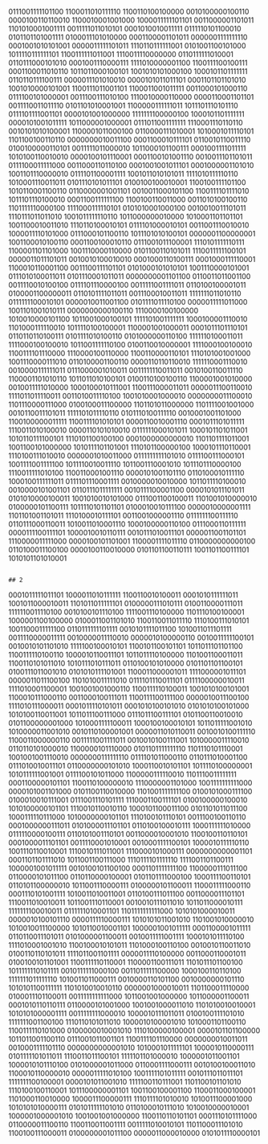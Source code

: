0111001111101100	1100011010111110	1100110100100000	0010100000100110	0000100110110010	1100010001001000	1000011111101101	0011000001101011	1101010001001111	0011111011010101	0001010010011111	0111110101100010	0101101101001111	0100011101010000	0001100001101011	0000001111111110
0001001010101001	0000011111101011	1110110111111001	0101001100101000	1011110111111101	1100111111011001	1110011110000000	0110111111010001	0110111000101010	0001001110000111	1111010000001100	1100111100100111	0001100011010110	1011011000100101	1001010101000100	1000101101111111
0110110111100111	0000011101010010	0000101011011101	0001101101101010	1001010000101001	1100111011001101	1100011001011111	0011000101000110	0111100101000001	0011100111010100	1110010000110000	0000110001101101	0011110011011110	0101101010001001	1100000111111011	1011101110101110
0111101111001101	0000101001000000	1111111100000100	1000101101111111	0000101001011111	1011000001000001	0111011001111111	1110001110110110	0010101010100001	1100001011000100	0110000111010001	1010001011110101	1101100100110110	0000000010011100	0001100010111101	0110010110011110
0100100000110101	0011111011000010	1011000101100111	0001001111011111	1010100110010010	0000100101110001	0001100101001110	0010011101101011	0111100011111000	0011000110110100	0001001001011101	0001000001101010	1001101110000010	0111101100001111	1001011010101011	1111010111110110
1010001110011011	0101110101011101	0100100100010001	1100100111101100	1010110001100110	0110000001001101	0010011000101100	1100111101111010	1011101110100010	0001100111111100	1100100110011000	0011010100100110	1101111110000100	1111000111110101	0101010001000100	0010010011101011
1110111011011010	1001011111110110	1011000000010000	1010001101101101	1001100010011010	1110110100010101	0111101000010101	0011001110010010	1000011110101000	0111000101100110	1011101010100101	0000001100000001	1001100010100110	0001100100010110	0111001011100001	1110101111110111
1100001101101000	1001110000110000	0101100110101011	1110011111100101	0000011011101011	0010010100010010	0001000110100111	0001000111110001	1100010110001100	0011100111101101	0101000101010101	1001110000101001	0111010100011011	0101110001011011	0000000001101100	0110011011001100
0011110010100100	0111101110000100	0011111001111011	0110100100001011	0100001100000011	0110101111011011	0011100010011011	1111111011010110	0111111100010101	0000010011001100	0101111011110100	0000011111011000	1001101001010111	0000000000100110	1110000100100000	1010010000101100
1011001000100101	1111101001111111	1000100001110010	1101000111110010	1011110100100001	1100001001000011	0001011101110101	0110110110100111	0101111010100110	0101000000110100	1111110100011011	1111000100100010	1011001111110100	0100110010000001	1111000100100010	1100111101110000
1110000100110000	1100110000110101	1110101001001000	1001110000111010	0110100001100110	0000110110110010	1111110001110010	0010000111111011	0111000001010011	0011111110011011	0010100110011110	1100001101010110	1011011010100101	0100110100100110	1100001001010000	0010011111010000
1000100010111001	1100111000011011	0000011100110010	1111011011110011	0011010011110100	1001010001000010	0000000011100010	1101110000111000	0100100011100000	1101101011000000	1101111001001000	0010110011101011	1111101011110110	0101110100111110	0010001001101000	1100100000011111
1100111101010101	0000110010001110	0001011101011111	1110011010100010	0000110101010010	0111111000101011	1000101101011001	1010110111100101	1110101100100100	0001000000000010	1101101111011001	1001100101000000	1010111101101001	1110101100000100	1000101110110001	1110100111010010
0000001010011000	0111111111101010	0111100111000101	1001111001111100	1011110010011110	1011001110001010	1011101110000100	1110011111010100	1100110001001110	0000101001101110	0110100010111110	1000100111111011	0111101110001111	0010000010010000	1011011110100010	0010000101001101
0110111011111111	0010111100001100	0000101011101011	0101010000100011	1001010010101000	0111001100100011	1101001010000010	0100000101100111	1011110101101101	0100010010111100	0000010000001111	1101101001101011	1110100010111101	0011001000001110	0111111100111110	0110111000110011
1010011010001110	1000100000110100	0111000110111111	0000111100111101	1000010010110111	0010111010011101	0000011001101101	1110000011111000	0000100101101001	1100001111011110	0110000000000100	0110100011100100	0000100110010000	0101101100110111	1001101100111101	1010101101010001
```

## 2

```
0001011111011101	1000011010111111	1100110010100011	0001010111111011	1001011000010011	1101011011111101	0100000111010111	0100110000111011
1111110011110100	0010100101110100	1111001110100000	1101110100100001	1000001100100000	0100011001101010	1100110011011110	1110100111010101
1001100011111100	0110111111101111	0010101111011100	1010011011101111	0011110000011111	0010000011110010	0000010100000110	0010011111100101
0010010101101010	1111100100010101	1100101100101101	1011011101101100	1100111110100110	1000010110011101	1011011110100000	1101001100011011
1100110101011010	1010111010111011	0110100101010000	0101101101100101	0100111011001010	0101010111101001	1100011000001011	1111000001011101
0000011011100100	1101010011111010	0111101110011101	0111100000010011	1111010001100001	1001001001000110	1100111110100011	1001010100101001
1100010111000110	0011000100111011	1100111100111100	0000010011100100	1111010111000011	0001011110101011	0001010100101010	0101010100101000
1010100110011001	1011011100111000	0111011100111101	0101100110010010	0101100000001000	1010001111100011	1000100100010101	1011011111001010
1010000011001010	0010110100001001	0000011010110011	0010010100111110	1100011000000110	0011111001111011	0010010100111001	1010000011110010
0110110101000010	1100000101110000	0101101111111110	1101110101110001	1001001001110010	0000000111111110	0111101011000110	0110111010001100
0111010010011101	0110000000101010	1000110010101101	1011110100000001	1010111111001001	0111100101011000	1100000111110010	1101110011111111
0001100000101101	1100110100000010	1110000001101000	1001111111111000	0000101001101000	0101100110010000	1101001111111100	0100101000111100
0100010010111001	0111001110101111	1110001100111101	0100100000100010	1010100000101101	1110010110010110	1000101100011100	0101101011011100
1000111110111000	1010000000101101	1110100101110101	0011100100110110	0001000000111011	0101000011101101	0110100100010111	1000111111010000
0111110000100111	0110101001110101	0011000010001010	1100100110110101	0001000011101101	0011110001010001	0010001111100101	1000010111110110
1001110110010001	1110010111011001	1110000101000111	0000000000001101	0001101101111010	1011001100111000	1110111101111110	1111001101100111
1000001001011111	0010100101100100	0001101111111100	1100000111011100	0110000101011100	0110110000100001	0101101111000100	1000111100110101
0110101100000010	1011001110000111	0100000101100011	1100011111000110	0001110101001111	1010011010011001	0110100111011100	0011000011101101
1110011010010011	1011001110110001	0010010111011010	1011011000010111	1111111100010011	0111111010001101	1101111111111000	1010101000010011
0000010100101110	0000111110000111	1010101011001010	1101001010000010	1010010011100000	1010110010001101	1000001001011111	0001100001011111
0110110011101011	0101000001100011	0010011111001111	1000101011110100	1111010001001010	1100100010101011	1101000100110100	0010010110011010
0100110110101011	1111011001101111	0000011110100000	0011000110001011	0100100101101001	1100111110110001	1100001100111011	1101011101100100
1011111110101111	0010111111000100	0011011111100000	1000100110110100	1111111011111110	1010011011000111	0010000110101100	0010000000101110
1010101100111111	1101010010010110	0000001000010011	1101100011110000	0100011101100011	0011111111111000	1011001001000000	1011000001100011
0001010110110111	0110000101001000	1001001000011010	1101010010010001	1010101000001111	0011111111000010	1000010111011011	0100100111101010
1111111001100100	1110110101011010	1000010100001010	1010001101100110	1100111110101000	0100000010001010	1110100000100001	0000101101100000
1011011001100110	0111001011001101	1100111101110000	0000000010011011	0010001111101110	0000000000001010	1010001011111101	1000010110000111
0101111101011011	1110011011100101	1111101101000010	1000001011001101	1000010101110100	0101000001011000	0110001111000111	0010100100011010
1100010110000010	0000011111010100	1001111101011111	0010111011011101	1111111100100001	0000101011001010	1111100110111001	1101100101101010
1110100100110001	1011100000001101	1001100100001100	1100011000100001	1101000110010000	1000011100000111	1110111101010010	1010011100001000
1010101010000111	0101011111101010	0110100010111010	1010010000010001	1000001000001010	1001001001000000	1100110110101101	0001110101111000
0110000011100110	1100110011001111	0011111010010101	1101100011101010	1100100111000011	0100000001011100	0000011000010000	0101011110000101
```

